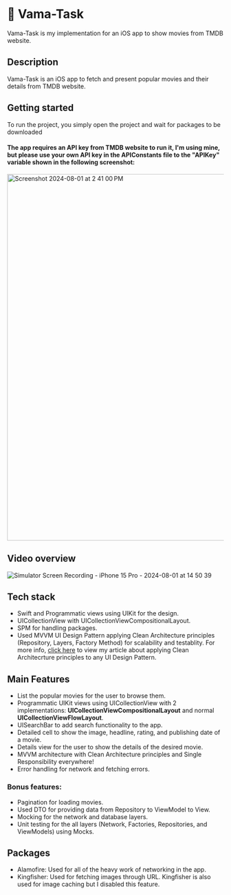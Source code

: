 # 🍏 Vama-Task
Vama-Task is my implementation for an iOS app to show movies from TMDB website.

## Description
Vama-Task is an iOS app to fetch and present popular movies and their details from TMDB website.

## Getting started
To run the project, you simply open the project and wait for packages to be downloaded
#### The app requires an API key from TMDB website to run it, I'm using mine, but please use your own API key in the APIConstants file to the "APIKey" variable shown in the following screenshot:
<img width="850" alt="Screenshot 2024-08-01 at 2 41 00 PM" src="https://github.com/user-attachments/assets/d5bdcf1d-75c8-4687-8115-c5ddf8c75a7c">

## Video overview
![Simulator Screen Recording - iPhone 15 Pro - 2024-08-01 at 14 50 39](https://github.com/user-attachments/assets/a26178eb-3d06-4a39-922c-f9ca86c6cb58)

## Tech stack
- Swift and Programmatic views using UIKit for the design.
- UICollectionView with UICollectionViewCompositionalLayout.
- SPM for handling packages.
- Used MVVM UI Design Pattern applying Clean Architecture principles (Repository, Layers, Factory Method) for scalability and testablity. For more info, <a href="https://www.google.com](https://inoor.hashnode.dev/clean-mvp-with-swift">click here</a> to view my article about applying Clean Architecrture principles to any UI Design Pattern.

## Main Features
- List the popular movies for the user to browse them.
- Programmatic UIKit views using UICollectionView with 2 implementations: **UICollectionViewCompositionalLayout** and normal **UICollectionViewFlowLayout**.
- UISearchBar to add search functionality to the app.
- Detailed cell to show the image, headline, rating, and publishing date of a movie.
- Details view for the user to show the details of the desired movie.
- MVVM architecture with Clean Architecture principles and Single Responsibility everywhere!
- Error handling for network and fetching errors.

### Bonus features:
- Pagination for loading movies.
- Used DTO for providing data from Repository to ViewModel to View.
- Mocking for the network and database layers.
- Unit testing for the all layers (Network, Factories, Repositories, and ViewModels) using Mocks.

## Packages
- Alamofire: Used for all of the heavy work of networking in the app.
- Kingfisher: Used for fetching images through URL. Kingfisher is also used for image caching but I disabled this feature.
